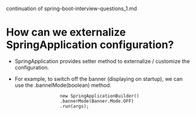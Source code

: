 continuation of spring-boot-interview-questions_1.md

# How can we externalize SpringApplication configuration?
  - SpringApplication provides setter method to externalize / customize the configuration.
  -  For example, to switch off the banner (displaying on startup), we can use the .bannelMode(boolean) method.
  
                          new SpringApplicationBuilder()
                          .bannerMode(Banner.Mode.OFF)
                          .run(args);
